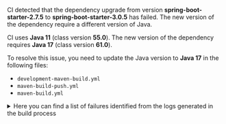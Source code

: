 CI detected that the dependency upgrade from version **spring-boot-starter-2.7.5** to **spring-boot-starter-3.0.5** has failed. 
The new version of the dependency require a different version of Java. 

CI uses **Java 11** (class version **55.0**). The new version of the dependency requires **Java 17** (class version **61.0**). 

To resolve this issue, you need to update the Java version to **Java 17** in the following files: 
- `development-maven-build.yml`
- `maven-build-push.yml`
- `maven-build.yml`

<details>
<summary>Here you can find a list of failures identified from the logs generated in the build process</summary>

*    > [ERROR] /IDS-Messaging-Services/core/src/main/java/ids/messaging/core/daps/orbiter/OrbiterTokenManagerService.java:[66,38] cannot access org.springframework.stereotype.Component<br>  bad class file: /root/.m2/repository/org/springframework/spring-context/6.0.7/spring-context-6.0.7.jar(/org/springframework/stereotype/Component.class)<br>    class file has wrong version 61.0, should be 55.0<br>    Please remove or make sure it appears in the correct subdirectory of the classpath. 

*    > [ERROR] /IDS-Messaging-Services/core/src/main/java/ids/messaging/core/config/ConfigProperties.java:[24,51] cannot access org.springframework.boot.context.properties.ConfigurationProperties<br>  bad class file: /root/.m2/repository/org/springframework/boot/spring-boot/3.0.5/spring-boot-3.0.5.jar(/org/springframework/boot/context/properties/ConfigurationProperties.class)<br>    class file has wrong version 61.0, should be 55.0<br>    Please remove or make sure it appears in the correct subdirectory of the classpath. 

*    > [ERROR] /IDS-Messaging-Services/core/src/main/java/ids/messaging/core/daps/orbiter/OrbiterTokenManagerService.java:[65,56] cannot access org.springframework.boot.autoconfigure.condition.ConditionalOnProperty<br>  bad class file: /root/.m2/repository/org/springframework/boot/spring-boot-autoconfigure/3.0.5/spring-boot-autoconfigure-3.0.5.jar(/org/springframework/boot/autoconfigure/condition/ConditionalOnProperty.class)<br>    class file has wrong version 61.0, should be 55.0<br>    Please remove or make sure it appears in the correct subdirectory of the classpath. 

*    > [ERROR] /IDS-Messaging-Services/core/src/main/java/ids/messaging/core/daps/aisec/AisecTokenManagerService.java:[97,6] cannot find symbol<br>[ERROR]   symbol:   class Value<br>[ERROR]   location: class ids.messaging.core.daps.aisec.AisecTokenManagerService 

*    > [ERROR] /IDS-Messaging-Services/core/src/main/java/ids/messaging/core/daps/TokenProviderService.java:[45,2] cannot find symbol<br>[ERROR]   symbol: class Service 

*    > [ERROR] /IDS-Messaging-Services/core/src/main/java/ids/messaging/core/daps/TokenProviderService.java:[88,6] cannot find symbol<br>[ERROR]   symbol:   class Value<br>[ERROR]   location: class ids.messaging.core.daps.TokenProviderService 

*    > [ERROR] /IDS-Messaging-Services/core/src/main/java/ids/messaging/core/config/ConfigProperties.java:[35,2] cannot find symbol<br>[ERROR]   symbol: class ConfigurationProperties 

*    > [ERROR] /IDS-Messaging-Services/core/src/main/java/ids/messaging/core/daps/aisec/AisecTokenManagerService.java:[90,6] cannot find symbol<br>  symbol:   class Value<br>  location: class ids.messaging.core.daps.aisec.AisecTokenManagerService 

*    > [ERROR] /IDS-Messaging-Services/core/src/main/java/ids/messaging/core/daps/orbiter/OrbiterTokenManagerService.java:[66,38] cannot access org.springframework.stereotype.Component<br>[ERROR]   bad class file: /root/.m2/repository/org/springframework/spring-context/6.0.7/spring-context-6.0.7.jar(/org/springframework/stereotype/Component.class)<br>[ERROR]     class file has wrong version 61.0, should be 55.0<br>[ERROR]     Please remove or make sure it appears in the correct subdirectory of the classpath. 

*    > [ERROR] /IDS-Messaging-Services/core/src/main/java/ids/messaging/core/config/ConfigProperties.java:[25,49] cannot access org.springframework.validation.annotation.Validated<br>  bad class file: /root/.m2/repository/org/springframework/spring-context/6.0.7/spring-context-6.0.7.jar(/org/springframework/validation/annotation/Validated.class)<br>    class file has wrong version 61.0, should be 55.0<br>    Please remove or make sure it appears in the correct subdirectory of the classpath. 

*    > [ERROR] /IDS-Messaging-Services/core/src/main/java/ids/messaging/core/config/ConfigProducer.java:[210,6] cannot find symbol<br>[ERROR]   symbol:   class ConditionalOnMissingBean<br>[ERROR]   location: class ids.messaging.core.config.ConfigProducer 

*    > [ERROR] /IDS-Messaging-Services/core/src/main/java/ids/messaging/core/daps/TokenProviderService.java:[38,38] cannot access org.springframework.stereotype.Service<br>  bad class file: /root/.m2/repository/org/springframework/spring-context/6.0.7/spring-context-6.0.7.jar(/org/springframework/stereotype/Service.class)<br>    class file has wrong version 61.0, should be 55.0<br>    Please remove or make sure it appears in the correct subdirectory of the classpath. 

*    > [ERROR] /IDS-Messaging-Services/core/src/main/java/ids/messaging/core/daps/TokenProviderService.java:[76,6] cannot find symbol<br>[ERROR]   symbol:   class Value<br>[ERROR]   location: class ids.messaging.core.daps.TokenProviderService 

*    > [ERROR] /IDS-Messaging-Services/core/src/main/java/ids/messaging/core/daps/orbiter/OrbiterTokenManagerService.java:[72,2] cannot find symbol<br>  symbol: class Component 

*    > [ERROR] /IDS-Messaging-Services/core/src/main/java/ids/messaging/core/config/ConfigProducer.java:[198,6] cannot find symbol<br>  symbol:   class Bean<br>  location: class ids.messaging.core.config.ConfigProducer 

*    > [ERROR] /IDS-Messaging-Services/core/src/main/java/ids/messaging/core/daps/TokenProviderService.java:[37,52] cannot access org.springframework.beans.factory.annotation.Value<br>[ERROR]   bad class file: /root/.m2/repository/org/springframework/spring-beans/6.0.7/spring-beans-6.0.7.jar(/org/springframework/beans/factory/annotation/Value.class)<br>[ERROR]     class file has wrong version 61.0, should be 55.0<br>[ERROR]     Please remove or make sure it appears in the correct subdirectory of the classpath. 

*    > [ERROR] /IDS-Messaging-Services/core/src/main/java/ids/messaging/core/config/ConfigProducer.java:[39,46] cannot access org.springframework.context.annotation.Bean<br>  bad class file: /root/.m2/repository/org/springframework/spring-context/6.0.7/spring-context-6.0.7.jar(/org/springframework/context/annotation/Bean.class)<br>    class file has wrong version 61.0, should be 55.0<br>    Please remove or make sure it appears in the correct subdirectory of the classpath. 

*    > [ERROR] /IDS-Messaging-Services/core/src/main/java/ids/messaging/core/config/ConfigProducer.java:[40,46] cannot access org.springframework.context.annotation.Configuration<br>[ERROR]   bad class file: /root/.m2/repository/org/springframework/spring-context/6.0.7/spring-context-6.0.7.jar(/org/springframework/context/annotation/Configuration.class)<br>[ERROR]     class file has wrong version 61.0, should be 55.0<br>[ERROR]     Please remove or make sure it appears in the correct subdirectory of the classpath. 

*    > [ERROR] /IDS-Messaging-Services/core/src/main/java/ids/messaging/core/daps/TokenProviderService.java:[82,6] cannot find symbol<br>[ERROR]   symbol:   class Value<br>[ERROR]   location: class ids.messaging.core.daps.TokenProviderService 

*    > [ERROR] /IDS-Messaging-Services/core/src/main/java/ids/messaging/core/config/ConfigProducer.java:[199,6] cannot find symbol<br>  symbol:   class ConditionalOnMissingBean<br>  location: class ids.messaging.core.config.ConfigProducer 

*    > [ERROR] /IDS-Messaging-Services/core/src/main/java/ids/messaging/core/config/ConfigProperties.java:[34,2] cannot find symbol<br>  symbol: class Validated 

*    > [ERROR] /IDS-Messaging-Services/core/src/main/java/ids/messaging/core/config/ConfigProducer.java:[38,51] cannot access org.springframework.boot.context.properties.EnableConfigurationProperties<br>  bad class file: /root/.m2/repository/org/springframework/boot/spring-boot/3.0.5/spring-boot-3.0.5.jar(/org/springframework/boot/context/properties/EnableConfigurationProperties.class)<br>    class file has wrong version 61.0, should be 55.0<br>    Please remove or make sure it appears in the correct subdirectory of the classpath. 

*    > [ERROR] /IDS-Messaging-Services/core/src/main/java/ids/messaging/core/config/ConfigProducer.java:[36,56] cannot access org.springframework.boot.autoconfigure.condition.ConditionalOnClass<br>  bad class file: /root/.m2/repository/org/springframework/boot/spring-boot-autoconfigure/3.0.5/spring-boot-autoconfigure-3.0.5.jar(/org/springframework/boot/autoconfigure/condition/ConditionalOnClass.class)<br>    class file has wrong version 61.0, should be 55.0<br>    Please remove or make sure it appears in the correct subdirectory of the classpath. 

*    > [ERROR] /IDS-Messaging-Services/core/src/main/java/ids/messaging/core/daps/TokenProviderService.java:[97,6] cannot find symbol<br>[ERROR]   symbol:   class Autowired<br>[ERROR]   location: class ids.messaging.core.daps.TokenProviderService 

*    > [ERROR] /IDS-Messaging-Services/core/src/main/java/ids/messaging/core/daps/aisec/AisecTokenManagerService.java:[74,6] cannot find symbol<br>[ERROR]   symbol:   class Value<br>[ERROR]   location: class ids.messaging.core.daps.aisec.AisecTokenManagerService 

*    > [ERROR] /IDS-Messaging-Services/core/src/main/java/ids/messaging/core/daps/TokenProviderService.java:[45,2] cannot find symbol<br>  symbol: class Service 

*    > [ERROR] /IDS-Messaging-Services/core/src/main/java/ids/messaging/core/config/ConfigProducer.java:[209,6] cannot find symbol<br>  symbol:   class Bean<br>  location: class ids.messaging.core.config.ConfigProducer 

*    > [ERROR] /IDS-Messaging-Services/core/src/main/java/ids/messaging/core/config/ConfigProducer.java:[50,2] cannot find symbol<br>  symbol: class ConditionalOnClass 

*    > [ERROR] /IDS-Messaging-Services/core/src/main/java/ids/messaging/core/daps/TokenProviderService.java:[82,6] cannot find symbol<br>  symbol:   class Value<br>  location: class ids.messaging.core.daps.TokenProviderService 

*    > [ERROR] /IDS-Messaging-Services/core/src/main/java/ids/messaging/core/daps/aisec/AisecTokenManagerService.java:[58,2] cannot find symbol<br>  symbol: class ConditionalOnProperty 

*    > [ERROR] /IDS-Messaging-Services/core/src/main/java/ids/messaging/core/daps/TokenProviderService.java:[36,52] cannot access org.springframework.beans.factory.annotation.Autowired<br>[ERROR]   bad class file: /root/.m2/repository/org/springframework/spring-beans/6.0.7/spring-beans-6.0.7.jar(/org/springframework/beans/factory/annotation/Autowired.class)<br>[ERROR]     class file has wrong version 61.0, should be 55.0<br>[ERROR]     Please remove or make sure it appears in the correct subdirectory of the classpath. 

*    > [ERROR] /IDS-Messaging-Services/core/src/main/java/ids/messaging/core/daps/DapsValidator.java:[40,2] cannot find symbol<br>  symbol: class Service 

*    > [ERROR] /IDS-Messaging-Services/core/src/main/java/ids/messaging/core/config/ConfigProducer.java:[49,2] cannot find symbol<br>[ERROR]   symbol: class EnableConfigurationProperties 

*    > [ERROR] /IDS-Messaging-Services/core/src/main/java/ids/messaging/core/config/ConfigProducer.java:[199,6] cannot find symbol<br>[ERROR]   symbol:   class ConditionalOnMissingBean<br>[ERROR]   location: class ids.messaging.core.config.ConfigProducer 

*    > [ERROR] /IDS-Messaging-Services/core/src/main/java/ids/messaging/core/daps/TokenProviderService.java:[36,52] cannot access org.springframework.beans.factory.annotation.Autowired<br>  bad class file: /root/.m2/repository/org/springframework/spring-beans/6.0.7/spring-beans-6.0.7.jar(/org/springframework/beans/factory/annotation/Autowired.class)<br>    class file has wrong version 61.0, should be 55.0<br>    Please remove or make sure it appears in the correct subdirectory of the classpath. 

*    > [ERROR] /IDS-Messaging-Services/core/src/main/java/ids/messaging/core/config/ConfigProducer.java:[37,56] cannot access org.springframework.boot.autoconfigure.condition.ConditionalOnMissingBean<br>[ERROR]   bad class file: /root/.m2/repository/org/springframework/boot/spring-boot-autoconfigure/3.0.5/spring-boot-autoconfigure-3.0.5.jar(/org/springframework/boot/autoconfigure/condition/ConditionalOnMissingBean.class)<br>[ERROR]     class file has wrong version 61.0, should be 55.0<br>[ERROR]     Please remove or make sure it appears in the correct subdirectory of the classpath. 

*    > [ERROR] /IDS-Messaging-Services/core/src/main/java/ids/messaging/core/daps/aisec/AisecTokenManagerService.java:[56,2] cannot find symbol<br>  symbol: class Component 

*    > [ERROR] /IDS-Messaging-Services/core/src/main/java/ids/messaging/core/config/ConfigProducer.java:[209,6] cannot find symbol<br>[ERROR]   symbol:   class Bean<br>[ERROR]   location: class ids.messaging.core.config.ConfigProducer 

*    > [ERROR] /IDS-Messaging-Services/core/src/main/java/ids/messaging/core/config/ConfigProducer.java:[37,56] cannot access org.springframework.boot.autoconfigure.condition.ConditionalOnMissingBean<br>  bad class file: /root/.m2/repository/org/springframework/boot/spring-boot-autoconfigure/3.0.5/spring-boot-autoconfigure-3.0.5.jar(/org/springframework/boot/autoconfigure/condition/ConditionalOnMissingBean.class)<br>    class file has wrong version 61.0, should be 55.0<br>    Please remove or make sure it appears in the correct subdirectory of the classpath. 

*    > [ERROR] /IDS-Messaging-Services/core/src/main/java/ids/messaging/core/daps/orbiter/OrbiterTokenManagerService.java:[74,2] cannot find symbol<br>[ERROR]   symbol: class ConditionalOnProperty 

*    > [ERROR] /IDS-Messaging-Services/core/src/main/java/ids/messaging/core/config/ConfigProducer.java:[48,2] cannot find symbol<br>  symbol: class Configuration 

*    > [ERROR] /IDS-Messaging-Services/core/src/main/java/ids/messaging/core/config/ConfigProperties.java:[34,2] cannot find symbol<br>[ERROR]   symbol: class Validated 

*    > [ERROR] /IDS-Messaging-Services/core/src/main/java/ids/messaging/core/config/ConfigProducer.java:[198,6] cannot find symbol<br>[ERROR]   symbol:   class Bean<br>[ERROR]   location: class ids.messaging.core.config.ConfigProducer 

*    > [ERROR] /IDS-Messaging-Services/core/src/main/java/ids/messaging/core/daps/TokenProviderService.java:[88,6] cannot find symbol<br>  symbol:   class Value<br>  location: class ids.messaging.core.daps.TokenProviderService 

*    > [ERROR] /IDS-Messaging-Services/core/src/main/java/ids/messaging/core/daps/aisec/AisecTokenManagerService.java:[58,2] cannot find symbol<br>[ERROR]   symbol: class ConditionalOnProperty 

*    > [ERROR] /IDS-Messaging-Services/core/src/main/java/ids/messaging/core/config/ConfigProducer.java:[48,2] cannot find symbol<br>[ERROR]   symbol: class Configuration 

*    > [ERROR] /IDS-Messaging-Services/core/src/main/java/ids/messaging/core/daps/orbiter/OrbiterTokenManagerService.java:[72,2] cannot find symbol<br>[ERROR]   symbol: class Component 

*    > [ERROR] /IDS-Messaging-Services/core/src/main/java/ids/messaging/core/config/ConfigProducer.java:[50,2] cannot find symbol<br>[ERROR]   symbol: class ConditionalOnClass 

*    > [ERROR] /IDS-Messaging-Services/core/src/main/java/ids/messaging/core/daps/orbiter/OrbiterTokenManagerService.java:[74,2] cannot find symbol<br>  symbol: class ConditionalOnProperty 

*    > [ERROR] /IDS-Messaging-Services/core/src/main/java/ids/messaging/core/daps/TokenProviderService.java:[37,52] cannot access org.springframework.beans.factory.annotation.Value<br>  bad class file: /root/.m2/repository/org/springframework/spring-beans/6.0.7/spring-beans-6.0.7.jar(/org/springframework/beans/factory/annotation/Value.class)<br>    class file has wrong version 61.0, should be 55.0<br>    Please remove or make sure it appears in the correct subdirectory of the classpath. 

*    > [ERROR] /IDS-Messaging-Services/core/src/main/java/ids/messaging/core/config/ConfigProducer.java:[210,6] cannot find symbol<br>  symbol:   class ConditionalOnMissingBean<br>  location: class ids.messaging.core.config.ConfigProducer 

*    > [ERROR] /IDS-Messaging-Services/core/src/main/java/ids/messaging/core/config/ConfigProducer.java:[38,51] cannot access org.springframework.boot.context.properties.EnableConfigurationProperties<br>[ERROR]   bad class file: /root/.m2/repository/org/springframework/boot/spring-boot/3.0.5/spring-boot-3.0.5.jar(/org/springframework/boot/context/properties/EnableConfigurationProperties.class)<br>[ERROR]     class file has wrong version 61.0, should be 55.0<br>[ERROR]     Please remove or make sure it appears in the correct subdirectory of the classpath. 

*    > [ERROR] /IDS-Messaging-Services/core/src/main/java/ids/messaging/core/config/ConfigProperties.java:[24,51] cannot access org.springframework.boot.context.properties.ConfigurationProperties<br>[ERROR]   bad class file: /root/.m2/repository/org/springframework/boot/spring-boot/3.0.5/spring-boot-3.0.5.jar(/org/springframework/boot/context/properties/ConfigurationProperties.class)<br>[ERROR]     class file has wrong version 61.0, should be 55.0<br>[ERROR]     Please remove or make sure it appears in the correct subdirectory of the classpath. 

*    > [ERROR] /IDS-Messaging-Services/core/src/main/java/ids/messaging/core/config/ConfigProducer.java:[40,46] cannot access org.springframework.context.annotation.Configuration<br>  bad class file: /root/.m2/repository/org/springframework/spring-context/6.0.7/spring-context-6.0.7.jar(/org/springframework/context/annotation/Configuration.class)<br>    class file has wrong version 61.0, should be 55.0<br>    Please remove or make sure it appears in the correct subdirectory of the classpath. 

*    > [ERROR] /IDS-Messaging-Services/core/src/main/java/ids/messaging/core/config/ConfigProducer.java:[36,56] cannot access org.springframework.boot.autoconfigure.condition.ConditionalOnClass<br>[ERROR]   bad class file: /root/.m2/repository/org/springframework/boot/spring-boot-autoconfigure/3.0.5/spring-boot-autoconfigure-3.0.5.jar(/org/springframework/boot/autoconfigure/condition/ConditionalOnClass.class)<br>[ERROR]     class file has wrong version 61.0, should be 55.0<br>[ERROR]     Please remove or make sure it appears in the correct subdirectory of the classpath. 

*    > [ERROR] /IDS-Messaging-Services/core/src/main/java/ids/messaging/core/config/ConfigProducer.java:[39,46] cannot access org.springframework.context.annotation.Bean<br>[ERROR]   bad class file: /root/.m2/repository/org/springframework/spring-context/6.0.7/spring-context-6.0.7.jar(/org/springframework/context/annotation/Bean.class)<br>[ERROR]     class file has wrong version 61.0, should be 55.0<br>[ERROR]     Please remove or make sure it appears in the correct subdirectory of the classpath. 

*    > [ERROR] /IDS-Messaging-Services/core/src/main/java/ids/messaging/core/config/ConfigProperties.java:[35,2] cannot find symbol<br>  symbol: class ConfigurationProperties 

*    > [ERROR] /IDS-Messaging-Services/core/src/main/java/ids/messaging/core/daps/orbiter/OrbiterTokenManagerService.java:[65,56] cannot access org.springframework.boot.autoconfigure.condition.ConditionalOnProperty<br>[ERROR]   bad class file: /root/.m2/repository/org/springframework/boot/spring-boot-autoconfigure/3.0.5/spring-boot-autoconfigure-3.0.5.jar(/org/springframework/boot/autoconfigure/condition/ConditionalOnProperty.class)<br>[ERROR]     class file has wrong version 61.0, should be 55.0<br>[ERROR]     Please remove or make sure it appears in the correct subdirectory of the classpath. 

*    > [ERROR] /IDS-Messaging-Services/core/src/main/java/ids/messaging/core/daps/TokenProviderService.java:[76,6] cannot find symbol<br>  symbol:   class Value<br>  location: class ids.messaging.core.daps.TokenProviderService 

*    > [ERROR] /IDS-Messaging-Services/core/src/main/java/ids/messaging/core/config/ConfigProducer.java:[49,2] cannot find symbol<br>  symbol: class EnableConfigurationProperties 

*    > [ERROR] /IDS-Messaging-Services/core/src/main/java/ids/messaging/core/daps/aisec/AisecTokenManagerService.java:[97,6] cannot find symbol<br>  symbol:   class Value<br>  location: class ids.messaging.core.daps.aisec.AisecTokenManagerService 

*    > [ERROR] /IDS-Messaging-Services/core/src/main/java/ids/messaging/core/daps/TokenProviderService.java:[38,38] cannot access org.springframework.stereotype.Service<br>[ERROR]   bad class file: /root/.m2/repository/org/springframework/spring-context/6.0.7/spring-context-6.0.7.jar(/org/springframework/stereotype/Service.class)<br>[ERROR]     class file has wrong version 61.0, should be 55.0<br>[ERROR]     Please remove or make sure it appears in the correct subdirectory of the classpath. 

*    > [ERROR] /IDS-Messaging-Services/core/src/main/java/ids/messaging/core/config/ConfigProperties.java:[25,49] cannot access org.springframework.validation.annotation.Validated<br>[ERROR]   bad class file: /root/.m2/repository/org/springframework/spring-context/6.0.7/spring-context-6.0.7.jar(/org/springframework/validation/annotation/Validated.class)<br>[ERROR]     class file has wrong version 61.0, should be 55.0<br>[ERROR]     Please remove or make sure it appears in the correct subdirectory of the classpath. 

*    > [ERROR] /IDS-Messaging-Services/core/src/main/java/ids/messaging/core/daps/aisec/AisecTokenManagerService.java:[56,2] cannot find symbol<br>[ERROR]   symbol: class Component 

*    > [ERROR] /IDS-Messaging-Services/core/src/main/java/ids/messaging/core/daps/TokenProviderService.java:[97,6] cannot find symbol<br>  symbol:   class Autowired<br>  location: class ids.messaging.core.daps.TokenProviderService 

*    > [ERROR] /IDS-Messaging-Services/core/src/main/java/ids/messaging/core/daps/aisec/AisecTokenManagerService.java:[74,6] cannot find symbol<br>  symbol:   class Value<br>  location: class ids.messaging.core.daps.aisec.AisecTokenManagerService 

*    > [ERROR] /IDS-Messaging-Services/core/src/main/java/ids/messaging/core/daps/aisec/AisecTokenManagerService.java:[90,6] cannot find symbol<br>[ERROR]   symbol:   class Value<br>[ERROR]   location: class ids.messaging.core.daps.aisec.AisecTokenManagerService 

*    > [ERROR] /IDS-Messaging-Services/core/src/main/java/ids/messaging/core/daps/DapsValidator.java:[40,2] cannot find symbol<br>[ERROR]   symbol: class Service 

</details>
